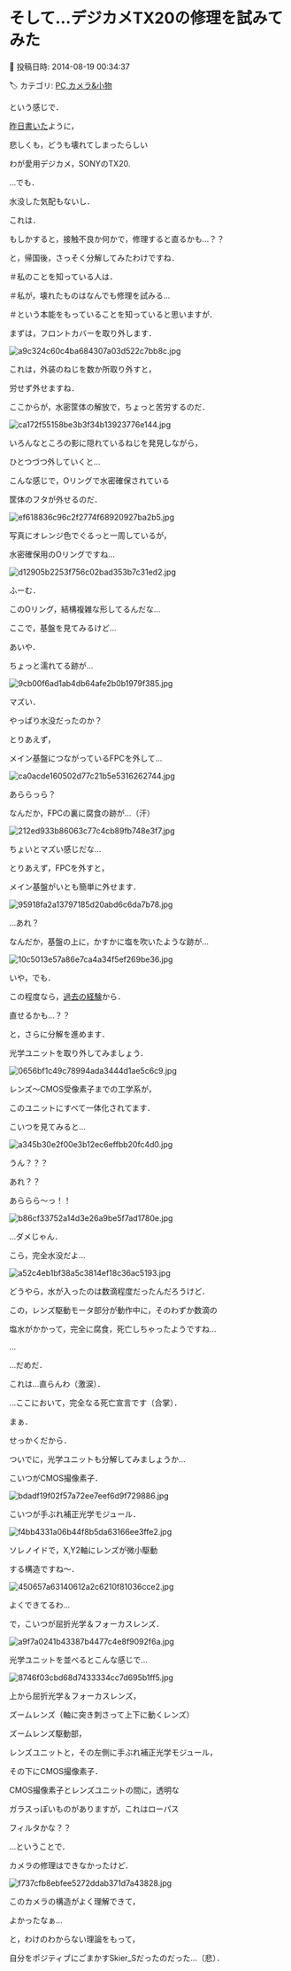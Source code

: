 # そして…デジカメTX20の修理を試みてみた

📅 投稿日時: 2014-08-19 00:34:37

🏷️ カテゴリ: [PC,カメラ&小物](c0d8caed13e597efe97b661a8ae56bed0.md)

という感じで．





[昨日書いた](ec2fd28e254e78b285474bec50dc164a2.md)ように，


悲しくも，どうも壊れてしまったらしい


わが愛用デジカメ，SONYのTX20.





…でも．


水没した気配もないし．


これは．


もしかすると，接触不良か何かで，修理すると直るかも…？？


と，帰国後，さっそく分解してみたわけですね．





＃私のことを知っている人は．


＃私が，壊れたものはなんでも修理を試みる…


＃という本能をもっていることを知っていると思いますが．





まずは，フロントカバーを取り外します．




![a9c324c60c4ba684307a03d522c7bb8c.jpg](images/a9c324c60c4ba684307a03d522c7bb8c.jpg)




これは，外装のねじを数か所取り外すと，


労せず外せますね．





ここからが，水密筐体の解放で，ちょっと苦労するのだ．




![ca172f55158be3b3f34b13923776e144.jpg](images/ca172f55158be3b3f34b13923776e144.jpg)




いろんなところの影に隠れているねじを発見しながら，


ひとつづつ外していくと…





こんな感じで，Oリングで水密確保されている


筐体のフタが外せるのだ．




![ef618836c96c2f2774f68920927ba2b5.jpg](images/ef618836c96c2f2774f68920927ba2b5.jpg)




写真にオレンジ色でぐるっと一周しているが，


水密確保用のOリングですね…




![d12905b2253f756c02bad353b7c31ed2.jpg](images/d12905b2253f756c02bad353b7c31ed2.jpg)




ふーむ．


このOリング，結構複雑な形してるんだな…





ここで，基盤を見てみるけど…


あいや．


ちょっと濡れてる跡が…




![9cb00f6ad1ab4db64afe2b0b1979f385.jpg](images/9cb00f6ad1ab4db64afe2b0b1979f385.jpg)




マズい．


やっぱり水没だったのか？





とりあえず，


メイン基盤につながっているFPCを外して…




![ca0acde160502d77c21b5e5316262744.jpg](images/ca0acde160502d77c21b5e5316262744.jpg)




あららっら？


なんだか，FPCの裏に腐食の跡が…（汗）




![212ed933b86063c77c4cb89fb748e3f7.jpg](images/212ed933b86063c77c4cb89fb748e3f7.jpg)




ちょいとマズい感じだな…





とりあえず，FPCを外すと，


メイン基盤がいとも簡単に外せます．




![95918fa2a13797185d20abd6c6da7b78.jpg](images/95918fa2a13797185d20abd6c6da7b78.jpg)







…あれ？


なんだか，基盤の上に，かすかに塩を吹いたような跡が…




![10c5013e57a86e7ca4a34f5ef269be36.jpg](images/10c5013e57a86e7ca4a34f5ef269be36.jpg)




いや，でも．


この程度なら，[過去の経験](http://blog.goo.ne.jp/skier_nobu/e/b2208ef3ff8f870bacda7bc32a802f31)から．


直せるかも…？？





と，さらに分解を進めます．


光学ユニットを取り外してみましょう．




![0656bf1c49c78994ada3444d1ae5c6c9.jpg](images/0656bf1c49c78994ada3444d1ae5c6c9.jpg)




レンズ～CMOS受像素子までの工学系が，


このユニットにすべて一体化されてます．





こいつを見てみると…




![a345b30e2f00e3b12ec6effbb20fc4d0.jpg](images/a345b30e2f00e3b12ec6effbb20fc4d0.jpg)




うん？？？


あれ？？


あららら～っ！！




![b86cf33752a14d3e26a9be5f7ad1780e.jpg](images/b86cf33752a14d3e26a9be5f7ad1780e.jpg)




…ダメじゃん．


こら，完全水没だよ…




![a52c4eb1bf38a5c3814ef18c36ac5193.jpg](images/a52c4eb1bf38a5c3814ef18c36ac5193.jpg)




どうやら，水が入ったのは数滴程度だったんだろうけど．


この，レンズ駆動モータ部分が動作中に，そのわずか数滴の


塩水がかかって，完全に腐食，死亡しちゃったようですね…


…


…だめだ．


これは…直らんわ（激涙）．





…ここにおいて，完全なる死亡宣言です（合掌）．





まぁ．


せっかくだから．


ついでに，光学ユニットも分解してみましょうか…





こいつがCMOS撮像素子．




![bdadf19f02f57a72ee7eef6d9f729886.jpg](images/bdadf19f02f57a72ee7eef6d9f729886.jpg)




こいつが手ぶれ補正光学モジュール．




![f4bb4331a06b44f8b5da63166ee3ffe2.jpg](images/f4bb4331a06b44f8b5da63166ee3ffe2.jpg)




ソレノイドで，X,Y2軸にレンズが微小駆動


する構造ですね～．




![450657a63140612a2c6210f81036cce2.jpg](images/450657a63140612a2c6210f81036cce2.jpg)




よくできてるわ…





で，こいつが屈折光学＆フォーカスレンズ．




![a9f7a0241b43387b4477c4e8f9092f6a.jpg](images/a9f7a0241b43387b4477c4e8f9092f6a.jpg)







光学ユニットを並べるとこんな感じで…




![8746f03cbd68d7433334cc7d695b1ff5.jpg](images/8746f03cbd68d7433334cc7d695b1ff5.jpg)




上から屈折光学＆フォーカスレンズ，


ズームレンズ（軸に突き刺さって上下に動くレンズ）


ズームレンズ駆動部，


レンズユニットと，その左側に手ぶれ補正光学モジュール，


その下にCMOS撮像素子．





CMOS撮像素子とレンズユニットの間に，透明な


ガラスっぽいものがありますが，これはローパス


フィルタかな？？





…ということで．


カメラの修理はできなかったけど．




![f737cfb8ebfee5272ddab371d7a43828.jpg](images/f737cfb8ebfee5272ddab371d7a43828.jpg)




このカメラの構造がよく理解できて，


よかったなぁ…





と，わけのわからない理論をもって，


自分をポジティブにごまかすSkier_Sだったのだった…（悲）．
